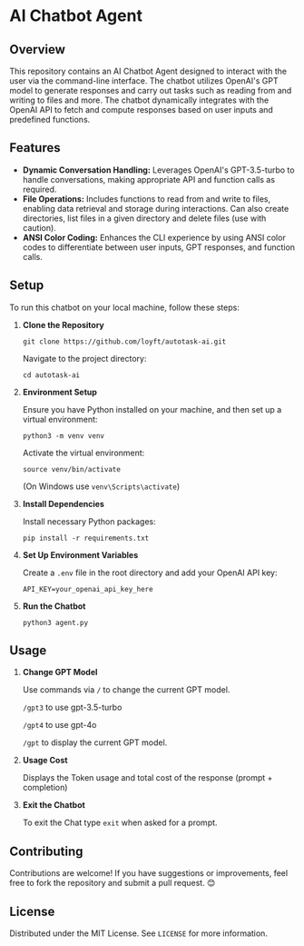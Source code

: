 # AI Chatbot Agent

## Overview
This repository contains an AI Chatbot Agent designed to interact with the user via the command-line interface. The chatbot utilizes OpenAI's GPT model to generate responses and carry out tasks such as reading from and writing to files and more. The chatbot dynamically integrates with the OpenAI API to fetch and compute responses based on user inputs and predefined functions.

## Features
- **Dynamic Conversation Handling:** Leverages OpenAI's GPT-3.5-turbo to handle conversations, making appropriate API and function calls as required.
- **File Operations:** Includes functions to read from and write to files, enabling data retrieval and storage during interactions. Can also create directories, list files in a given directory and delete files (use with caution).
- **ANSI Color Coding:** Enhances the CLI experience by using ANSI color codes to differentiate between user inputs, GPT responses, and function calls.

## Setup
To run this chatbot on your local machine, follow these steps:

1. **Clone the Repository**
   ```
   git clone https://github.com/loyft/autotask-ai.git
   ```
   Navigate to the project directory:
   ```
   cd autotask-ai
   ```

2. **Environment Setup** 

   Ensure you have Python installed on your machine, and then set up a virtual environment:
   ```
   python3 -m venv venv
   ```
   Activate the virtual environment:
   ```
   source venv/bin/activate
   ``` 
   (On Windows use `venv\Scripts\activate`)

3. **Install Dependencies** 

   Install necessary Python packages:
   ```
   pip install -r requirements.txt
   ```

4. **Set Up Environment Variables** 

   Create a `.env` file in the root directory and add your OpenAI API key:
   ```
   API_KEY=your_openai_api_key_here
   ```

5. **Run the Chatbot**
   ```
   python3 agent.py
   ```

## Usage

1. **Change GPT Model**

   Use commands via `/` to change the current GPT model.

   `/gpt3` to use gpt-3.5-turbo

   `/gpt4` to use gpt-4o

   `/gpt`  to display the current GPT model.

2. **Usage Cost**

   Displays the Token usage and total cost of the response (prompt + completion)

3. **Exit the Chatbot** 

   To exit the Chat type `exit` when asked for a prompt.

## Contributing
Contributions are welcome! If you have suggestions or improvements, feel free to fork the repository and submit a pull request. 😊

## License
Distributed under the MIT License. See `LICENSE` for more information.


